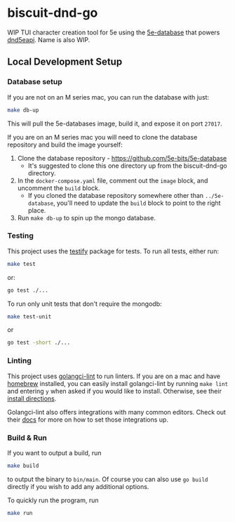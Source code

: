 # biscuit-dnd-go

WIP TUI character creation tool for 5e using the [5e-database](https://github.com/5e-bits/5e-database) that powers [dnd5eapi](https://www.dnd5eapi.co/). Name is also WIP.

## Local Development Setup

### Database setup

If you are not on an M series mac, you can run the database with just:

```sh
make db-up
```

This will pull the 5e-databases image, build it, and expose it on port `27017`.

If you are on an M series mac you will need to clone the database repository and build the image yourself:

1. Clone the database repository - https://github.com/5e-bits/5e-database
   - It's suggested to clone this one directory up from the biscuit-dnd-go directory.
2. In the `docker-compose.yaml` file, comment out the `image` block, and uncomment the `build` block.
   - If you cloned the database repository somewhere other than `../5e-database`, you'll need to update the `build` block to point to the right place.
3. Run `make db-up` to spin up the mongo database.

### Testing

This project uses the [testify](https://github.com/stretchr/testify) package for tests. To run all tests, either run:

```sh
make test
```

or:

```sh
go test ./...
```

To run only unit tests that don't require the mongodb:

```sh
make test-unit
```

or

```sh
go test -short ./...
```

### Linting

This project uses [golangci-lint](https://golangci-lint.run/) to run linters. If you are on a mac and have [homebrew](https://brew.sh/) installed, you can easily install golangci-lint by running `make lint` and entering `y` when asked if you would like to install. Otherwise, see their [install directions](https://golangci-lint.run/welcome/install/#local-installation).

Golangci-lint also offers integrations with many common editors. Check out their [docs](https://golangci-lint.run/welcome/integrations/) for more on how to set those integrations up.

### Build & Run

If you want to output a build, run

```sh
make build
```

to output the binary to `bin/main`. Of course you can also use `go build` directly if you wish to add any additional options.

To quickly run the program, run

```sh
make run
```
